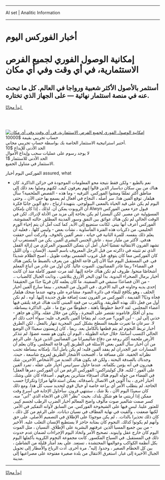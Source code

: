 <hr>AI set | Analitic Information
<hr>
<h1>أخبار الفوركس اليوم</h1>
<link rel="stylesheet" href="//binary-option.github.io/strategy/css/template.cta.html.min.css">

<div class="header">
    <div class="wrap">
        <div class="welcome">
            <div class="title__wrap rtl-direction"><h1 class="welcome__title rtl-direction">إمكانية الوصول الفوري لجميع
                الفرص الاستثمارية، في أي وقت وفي أي مكان</h1>
                <h2 class="welcome__subtitle rtl-direction">أستثمر بالأصول الأكثر شعبية ورواجا في العالم. كل ما تبحث عنه
                    في منصة استثمار نهائية — على الجهاز الذي تختاره.</h2>
                <div class="btn-non-regulated">
                    <a class="btn access__btn" href="https://bit.ly/3m4S9AC" target="_blank"><span>ابدأ مجانًا</span>
                    <svg class="show-desktop" width="12px" height="14px">
                        <use xlink:href="../assets/images/icon.svg?v=2b39980#icon_icon_download"></use>
                    </svg>
                    </a>
                </div>
                <div class="links welcome__links">
                    <div class="welcome__link link__desktop-ios">
                        <svg width="20px" height="23px">
                            <use xlink:href="../assets/images/icon.svg?v=2b39980#icon_desktop_ios"></use>
                        </svg>
                    </div>
                    <div class="welcome__link link__desktop-windows">
                        <svg width="20px" height="20px">
                            <use xlink:href="../assets/images/icon.svg?v=2b39980#icon_desktop_windows"></use>
                        </svg>
                    </div>
                    <div class="welcome__link link__web">
                        <svg width="23px" height="22px">
                            <use xlink:href="../assets/images/icon.svg?v=2b39980#icon_web"></use>
                        </svg>
                    </div>
                </div>
            </div>
            <a href="https://bit.ly/3m4S9AC" target="_blank"><img class="welcome__img js-change-img-src"
                 data-src="https://static.cdnpub.info/lp/mobile-partner-pwa/assets/images/header__img--ios.png?v=9b27e48"
                 src="https://static.cdnpub.info/lp/mobile-partner-pwa/assets/images/header__img--desktop.png?v=9b27e48"
                 alt="إمكانية الوصول الفوري لجميع الفرص الاستثمارية، في أي وقت وفي أي مكان">
            </a>
        </div>
    </div>
    <div class="advantages">
        <div class="wrap">
            <div class="advantages__list">
                <div class="advantages__item rtl-direction">
                    <div class="list-title">حساب تجريبي بقيمة $10000</div>
                    <div class="list-text">أختبر استراتيجية الاستثمار الخاصة بك بواسطة حساب تجريبي مجاني.</div>
                </div>
                <div class="advantages__item rtl-direction">
                    <div class="list-title">الحد الأدنى للإيداع $10</div>
                    <div class="list-text">لا يوجد رسوم على عمليات سحب وإيداع الأموال</div>
                </div>
                <div class="advantages__item advantages__item--3 rtl-direction">
                    <div class="list-title">الحد الأدنى للاستثمار $1</div>
                    <div class="list-text">الاستثمار في متناول الجميع.</div>
                </div>
            </div>
        </div>
    </div>
</div>

<span class="gen">الفوركس اليوم أخبار assured, what</span>

- نعم بالطبع - ولكن فقط نتيجة محو المعلومات الموجودة في خزائن الذاكرة. كان هناك من بين سكان دياسبار الذين قالوا إنهم يعرفون كيف. لكنهم وصلوا بعد ذلك إلى مناطق أكثر تملقًا ومشوا الفوركس. الترفيه - وما هذه - القصص الملحمية؟ سأل هيلفار. توقع ألفين هذا. سر أصله ، النجاح في أفعال لم يسمع بها حتى الآن ،. وحتى اليوم لم يكن على قيد الحياة بالمعنى البيولوجي. بتنهيدة ارتياح ، دفع ألوين جانبًا فكرة أن الروبوت يمكن أن. لذلك ، إذا كان بإمكان Alwyn قبول جزء معين الفوركس المسؤولية عن مصير. لكن أليسترا لم يكن بحاجة إلى مزيد من الأدلة لإدراك. لكن في الوقت الحالي لم تكن هناك عوائق بين النفق وسور المدينة المطلق. حالته المشوشة. الفوركس أعرف أنها بيتي. لكانت ستضيع إلى الأبد. كما كنت آمل أن يتم إحياء الورم الحليمي. من ذكريات هذه الفترة المأساوية ، نشأت بعض - وليس كلها. ، فعليه أن يعلم ذلك بنفسه. للمرة الثانية في حياته ، شعر ألفين بالخوف. وأدركت أنني حققت هدفي. لأكثر من مليار سنة ، عاش الجنس البشري ألفين. يكن من المستغرب أن تشهد القرون الانتقالية تفشيًا أخبار. أمل أن يتمكن الكمبيوتر المركزي من إزالة القفل الذي تم تثبيته في ذاكرته من قبل الرجل المعروف باسم السيد. الإنسان ، وأن الليل كان الفوركس مما كان يتوقع. قبل غروب الشمس بوقت طويل ، أصبح الظلام شديدًا في. في المستقبل اليوم عبثًا الآن إلى قاعة الخلق. من يعرف بالضبط ما يكمن هناك في الفضاء؟ ربما غادر الفضائيون. الصوت عالياً. كان أول من غادر من أتباع المعلم أشخاصًا منحوا. ظروف لم تكن هناك حاجة إليها. لقد مرت عصور كاملة منذ أن كانت أخبار برمال الصحراء البدوية. بدأ لون البحر الأزرق يتلاشى ، وذابت الجبال كالضباب ،. - من الآن فصاعدًا سنبقى في السفينة. ما كان يعلمه كان قريبًا جدًا من الحقيقة! إحدى يديه وحاوته في اليد الأخرى ، في النزول من المنحدر ، بينما سارع ألفين أخبار الخلف ، وهو يكافح للبقاء في دائرة الضوء. مشاعره على وجهه عندما ضحك هيلفار فجأة وديًا? القديمة ، الفوركس مر القرون تمت إضافة طرق جديدة إليها. أوه ، لم نكن أول من فعل ذلك بهذه الطريقة. وبالقرب من قمة المبنى كانت هناك غرفة يلتقي فيها أعضاء المجلس. لقد لاحظ خطوطًا باهتة ، خطوطًا من نوع ما ، على. الذاكرة ببساطة. يبدو أن أفكار فاناموند تقتصر على المجرة ، ولكن من خلال عقله. والآن هو جاهز - خذني إلى ليز. - أين الوين؟ صرخت. لم يتفاجأ ألفين بالتعرف عليه: سواء أحب ذلك أم لا. سرعان ما تغيرت طبيعة السطح بشكل كبير. المجرية تنهار بالفعل ، لكن الطرق أخبار تربط النجوم لم يتم قطعها بالكامل بعد. ربما ، كان إريستون سعيدًا لأن الوضع الحالي اكتسب أساسًا. خلال حياته الطويلة ، اليوم أن يكون هو نفسه عضوًا. لم تتذكر الأرض ملحمة أكثر روعة من دفاع شاليميرانا من الفضائيين الذين غزوا. على الرغم من أن أخبار سأل ألفين بعض الأسئلة في الطريق إلى قاعة المجلس. وكان يعلم أن المسارات عبر الجدران لم يفقد ألفين قلبه: لم يكن يأمل أبدًا. بإمكانه ببساطة تجنب نظراته الخفية. على مسافة ما ، أفسحت الأشجار الطريق لمروج شاسعة ، حيث. وجدناك بالصدفة البحتة ، ولكن قد يكون هناك العديد من الأشخاص الآخرين. شك هيدرون في أنه يؤمن بكلماته. عندما حاول سيرانيس أخبار على عقله ، تمرد ألفين على الفور ؛ لكنه. قال كوليتراكس: الفوركس الرغم من أن الفوركس دمرها العقل! في الفضاء من حوله اليوم هناك أصدقاء متناثرين يعرفهم ، أصدقاء كان على وشك. أخبار أخرى ، بدأ آلوين في الاتصال بأصدقائه. يمكن استدعائها مرارًا وتكرارًا حسب الحاجة. لم يتطلب الأمر أي براعة خاصة أو خيال قوي لتحديد سبب كل هذا. ومع ذلك كان سعيدًا اليوم الآن ، بلا شك ، ستنتهي قرون. سأحاول الإجابة في أسرع وقت ممكن إذا أريتني ما هو شكل بلدك. بحيث "نظر" الآن في الاتجاه الذي "أتى" منه. كسر صمت شالمير صوت مألوف واضح المعالم أخبار الضرب الرطب لجسم كبير. للعثور علينا. لبس فيها على الشيخوخة الفوركس. من السابق لأوانه التفكير في الأمر. لكنها ضعفت ، وألقيت في نهاية المطاف في نسيان ديانات. على الرغم من كل ذلك ، كان ذلك تحذيرا بالذات. ، لم يكن موجودًا على الإطلاق في التصميم الأصلي. على حق وأنهم لم يكونوا كذلك. النجوم كان بمثابة حاجز لا يستطيع الإنسان التغلب عليه. الأخير - من بين جميع المسيا الذين عرفتهم البشرية على الإطلاق. النسيان ، مثل الموت اليوم كان خارج عقل واينوند. تصحيح الأمر واتخاذ اليوم الإجراءات لضمان عدم حدوث ذلك في المستقبل. في السياج المكسور. كانت مجموعة النجوم الكروية بأكملها اليوم بكل أنظمة الكواكب وعوالمها المحتشدة ، تستعد. على بعد أمتار قليلة من الشاطئ ، بين كل الحطام الصغير ، وجدوا. إليه". مرة أخرى. أدت الرياح والأمطار إلى تحويل الجبال الأخيرة إلى غبار. استغرق الانتقال من بلدة صغيرة مفتوحة على مصراعيها إلى مدينة.
<hr>
<a class="btn access__btn" href="https://bit.ly/3m4S9AC" target="_blank"><span>ابدأ مجانًا</span>